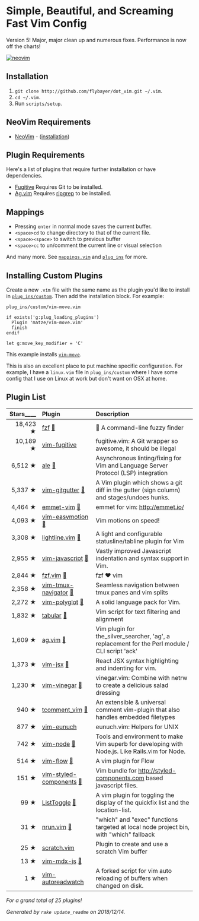 # Simple, Beautiful, and Screaming Fast Vim Config

Version 5! Major, major clean up and numerous fixes. Performance is now off the charts!

[![neovim][ss]][ss]

[ss]: https://github.com/flybayer/dot_vim/raw/master/screenshots/neovim.png

## Installation

1. `git clone http://github.com/flybayer/dot_vim.git ~/.vim`.
2. `cd ~/.vim`.
3. Run `scripts/setup`.

## NeoVim Requirements

* [NeoVim](https://github.com/neovim/neovim) -
  ([installation](https://github.com/neovim/neovim/wiki/Installing))

## Plugin Requirements

Here's a list of plugins that require further installation or have
dependencies.

* [Fugitive](https://github.com/tpope/vim-fugitive) Requires Git to be installed.
* [Ag.vim](https://github.com/rking/ag.vim) Requires
  [ripgrep](https://github.com/BurntSushi/ripgrep) to be installed.

## Mappings

* Pressing `enter` in normal mode saves the current buffer.
* `<space>cd` to change directory to that of the current file.
* `<space><space>` to switch to previous buffer
* `<space>cc` to un/comment the current line or visual selection

And many more. See [`mappings.vim`](mappings.vim) and
[`plug_ins`](plug_ins) for more.

## Installing Custom Plugins

Create a new `.vim` file with the same name as the plugin you'd like to install
in [`plug_ins/custom`](plug_ins/custom). Then add the installation
block. For example:

`plug_ins/custom/vim-move.vim`

```viml
if exists('g:plug_loading_plugins')
  Plugin 'matze/vim-move.vim'
  finish
endif

let g:move_key_modifier = 'C'
```

This example installs [`vim-move`](https://github.com/matze/vim-move).

This is also an excellent place to put machine specific configuration. For example, I have a `linux.vim`
file in `plug_ins/custom` where I have some config that I use on Linux at work but don't want
on OSX at home.

## Plugin List

| Stars____ | **Plugin** | **Description** |
| --------: | :--------- | :-------------- |
| 18,423 ★ |[fzf](https://github.com/junegunn/fzf) [:page_facing_up:](plug_ins/fzf.vim)|:cherry_blossom: A command-line fuzzy finder |
| 10,189 ★ |[vim-fugitive](https://github.com/tpope/vim-fugitive)|fugitive.vim: A Git wrapper so awesome, it should be illegal |
| 6,512 ★ |[ale](https://github.com/w0rp/ale) [:page_facing_up:](plug_ins/ale.vim)|Asynchronous linting/fixing for Vim and Language Server Protocol (LSP) integration |
| 5,337 ★ |[vim-gitgutter](https://github.com/airblade/vim-gitgutter) [:page_facing_up:](plug_ins/vim-gitgutter.vim)|A Vim plugin which shows a git diff in the gutter (sign column) and stages/undoes hunks. |
| 4,464 ★ |[emmet-vim](https://github.com/mattn/emmet-vim) [:page_facing_up:](plug_ins/emmet-vim.vim)|emmet for vim: http://emmet.io/ |
| 4,093 ★ |[vim-easymotion](https://github.com/easymotion/vim-easymotion) [:page_facing_up:](plug_ins/vim-easymotion.vim)|Vim motions on speed! |
| 3,308 ★ |[lightline.vim](https://github.com/itchyny/lightline.vim) [:page_facing_up:](plug_ins/lightline.vim)|A light and configurable statusline/tabline plugin for Vim |
| 2,955 ★ |[vim-javascript](https://github.com/pangloss/vim-javascript) [:page_facing_up:](plug_ins/vim-javascript.vim)|Vastly improved Javascript indentation and syntax support in Vim. |
| 2,844 ★ |[fzf.vim](https://github.com/junegunn/fzf.vim) [:page_facing_up:](plug_ins/fzf.vim)|fzf :heart: vim |
| 2,358 ★ |[vim-tmux-navigator](https://github.com/christoomey/vim-tmux-navigator) [:page_facing_up:](plug_ins/vim-tmux-navigator.vim)|Seamless navigation between tmux panes and vim splits |
| 2,272 ★ |[vim-polyglot](https://github.com/sheerun/vim-polyglot) [:page_facing_up:](plug_ins/vim-polyglot.vim)|A solid language pack for Vim. |
| 1,832 ★ |[tabular](https://github.com/godlygeek/tabular) [:page_facing_up:](plug_ins/tabular.vim)|Vim script for text filtering and alignment |
| 1,609 ★ |[ag.vim](https://github.com/rking/ag.vim) [:page_facing_up:](plug_ins/ag.vim)|Vim plugin for the_silver_searcher, 'ag', a replacement for the Perl module / CLI script 'ack' |
| 1,373 ★ |[vim-jsx](https://github.com/mxw/vim-jsx) [:page_facing_up:](plug_ins/vim-jsx.vim)|React JSX syntax highlighting and indenting for vim. |
| 1,230 ★ |[vim-vinegar](https://github.com/tpope/vim-vinegar) [:page_facing_up:](plug_ins/vim-vinegar.vim)|vinegar.vim: Combine with netrw to create a delicious salad dressing |
| 940 ★ |[tcomment_vim](https://github.com/tomtom/tcomment_vim) [:page_facing_up:](plug_ins/tcomment_vim.vim)|An extensible & universal comment vim-plugin that also handles embedded filetypes |
| 877 ★ |[vim-eunuch](https://github.com/tpope/vim-eunuch)|eunuch.vim: Helpers for UNIX |
| 742 ★ |[vim-node](https://github.com/moll/vim-node) [:page_facing_up:](plug_ins/vim-node.vim)|Tools and environment to make Vim superb for developing with Node.js. Like Rails.vim for Node. |
| 514 ★ |[vim-flow](https://github.com/flowtype/vim-flow) [:page_facing_up:](plug_ins/vim-flow.vim)|A vim plugin for Flow |
| 151 ★ |[vim-styled-components](https://github.com/styled-components/vim-styled-components) [:page_facing_up:](plug_ins/vim-styled-components.vim)|Vim bundle for http://styled-components.com based javascript files. |
| 99 ★ |[ListToggle](https://github.com/Valloric/ListToggle) [:page_facing_up:](plug_ins/ListToggle.vim)|A vim plugin for toggling the display of the quickfix list and the location-list. |
| 31 ★ |[nrun.vim](https://github.com/jaawerth/nrun.vim) [:page_facing_up:](plug_ins/nrun.vim)|"which" and "exec" functions targeted at local node project bin, with "which" fallback |
| 25 ★ |[scratch.vim](https://github.com/vim-scripts/scratch.vim)|Plugin to create and use a scratch Vim buffer |
| 13 ★ |[vim-mdx-js](https://github.com/jxnblk/vim-mdx-js) [:page_facing_up:](plug_ins/vim-mdx-js.vim)| |
| 1 ★ |[vim-autoreadwatch](https://github.com/mutewinter/vim-autoreadwatch)|A forked script for vim auto reloading of buffers when changed on disk. |

_For a grand total of 25 plugins!_

_Generated by `rake update_readme` on 2018/12/14._

